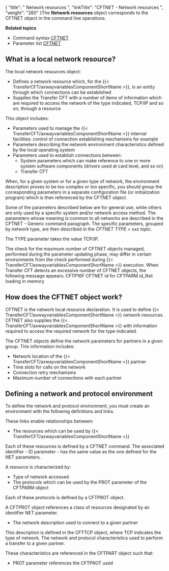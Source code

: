 {
    "title": " Network  resources ",
    "linkTitle": "CFTNET - Network resources ",
    "weight": "260"
}The
**Network resources** object corresponds to the CFTNET object in the command line operations.

****Related
topics****

- Command syntax
    [CFTNET](../../../c_intro_userinterfaces/command_summary#CFTNET)
- Parameter list
    [CFTNET](../../../c_intro_userinterfaces/web_copilot_ui/conf_intro/cftnet)

<span id="What_is_a_local_network_resource_"></span>

What is a local network resource?
---------------------------------

The local network resources object:

- Defines a network
    resource which, for the {{< TransferCFT/axwayvariablesComponentShortName  >}}, is an entity through which connections
    can be established
- Supplies the Transfer
    CFT with a number of items of information which are required to access
    the network of the type indicated, TCP/IP and so on, through
    a resource

This object includes:

- Parameters used
    to manage the {{< TransferCFT/axwayvariablesComponentShortName  >}} internal facilities: control of connection
    establishing mechanisms for example
- Parameters describing
    the network environment characteristics defined by the local operating
    system
- Parameters used
    to establish connections between:
    -   System
        parameters which can make reference to one or more system software components
        (drivers used at card level, and so on)
    -   Transfer
        CFT

When, for a given system or for a given type of network, the environment
description proves to be too complex or too specific, you should group
the corresponding parameters in a separate configuration file (or initialization
program) which is then referenced by the CFTNET object.

Some of the parameters described below are for general use, while others
are only used by a specific system and/or network access method. The parameters
whose meaning is common to all networks are described in the CFTNET -
Generic command paragraph. The specific parameters, grouped by network
type, are then described in the *CFTNET TYPE = xxx topic*.

The TYPE parameter takes the value TCP/IP.

The check for the maximum number of CFTNET objects managed, performed
during the parameter updating phase, may differ in certain environments
from the check performed during {{< TransferCFT/axwayvariablesComponentShortName  >}} execution. When Transfer
CFT detects an excessive number of CFTNET objects, the following message
appears: CFTP16F
CFTNET id for CFTPARM id_Not loading in memory

<span id="How_does_the_CFTNET_object_work_"></span>

How does the CFTNET object work?
--------------------------------

CFTNET is the network local resource declaration. It is used to define
{{< TransferCFT/axwayvariablesComponentShortName  >}} network resources. CFTNET also supplies the {{< TransferCFT/axwayvariablesComponentShortName  >}}
with information required to access the required network for the type
indicated.

The CFTNET objects define the network parameters for partners in a given
group. This information includes:

- Network
    location of the {{< TransferCFT/axwayvariablesComponentShortName  >}} partner
- Time slots
    for calls on the network
- Connection
    retry mechanisms
- Maximum number
    of connections with each partner

<span id="Defining_a_network_and_protocol_environment"></span>

Defining a network and protocol environment
-------------------------------------------

To define the network and protocol environment, you must create an environment
with the following definitions and links.

These links enable relationships between:

- The resources
    which can be used by {{< TransferCFT/axwayvariablesComponentShortName  >}}

Each of these resources is defined by a CFTNET command.
The associated identifier - ID parameter - has the same value as the one
defined for the NET parameters.

A resource is characterized by:

- Type of
    network accessed
- The protocols
    which can be used by the PROT
    parameter of the CFTPARM object

Each of these protocols is defined by a CFTPROT object.

A CFTPROT object references a class of resources designated
by an identifier NET parameter.

- The network
    description used to connect to a given partner

This description is defined in the CFTTCP object,
where TCP indicates
the type of network. The network
and protocol characteristics used to perform a transfer to a given partner.

These characteristics are referenced in the CFTPART
object such that:

- PROT
    parameter references the CFTPROT used
